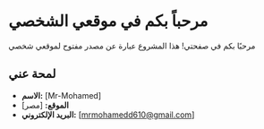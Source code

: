 # مرحباً بكم في موقعي الشخصي

مرحبًا بكم في صفحتي! هذا المشروع عبارة عن مصدر مفتوح لموقعي شخصي

## لمحة عني

- **الاسم:** [Mr-Mohamed]
- **الموقع:** [مصر]
- **البريد الإلكتروني:** [mrmohamedd610@gmail.com]
